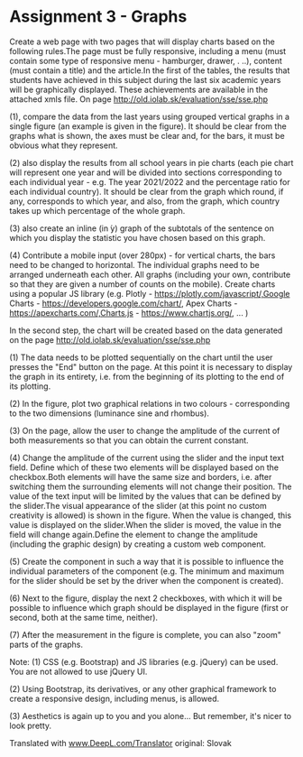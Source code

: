 # Assignment 3 - Graphs
Create a web page with two pages that will display charts based on the following rules.The page must be fully responsive, including a menu (must contain some type of responsive menu - hamburger, drawer, . ..), content (must contain a title) and the article.In the first of the tables, the results that students have achieved in this subject during the last six academic years will be graphically displayed.   These achievements are available in the attached xmls file.  On page http://old.iolab.sk/evaluation/sse/sse.php

(1), compare the data from the last years using grouped vertical graphs in a single figure (an example is given in the figure).  It should be clear from the graphs what is shown, the axes must be clear and, for the bars, it must be obvious what they represent. 

(2) also display the results from all school years in pie charts (each pie chart will represent one year and will be divided into sections corresponding to each individual year - e.g.  The year 2021/2022 and the percentage ratio for each individual country).  It should be clear from the graph which round, if any, corresponds to which year, and also, from the graph, which country takes up which percentage of the whole graph. 

(3) also create an inline (in ́y) graph of the subtotals of the sentence on which you display the statistic you have chosen based on this graph. 

(4) Contribute a mobile input (over 280px) - for vertical charts, the bars need to be changed to horizontal.  The individual graphs need to be arranged underneath each other.  All graphs (including your own, contribute so that they are given a number of counts on the mobile).
Create charts using a popular JS library (e.g. Plotly - https://plotly.com/javascript/,Google Charts - https://developers.google.com/chart/, Apex Charts - https://apexcharts.com/,Charts.js - https://www.chartjs.org/, ...  ) 



In the second step, the chart will be created based on the data generated on the page http://old.iolab.sk/evaluation/sse/sse.php

(1) The data needs to be plotted sequentially on the chart until the user presses the "End" button on the page.  At this point it is necessary to display the graph in its entirety, i.e. from the beginning of its plotting to the end of its plotting.

(2) In the figure, plot two graphical relations in two colours - corresponding to the two dimensions (luminance sine and rhombus). 

(3) On the page, allow the user to change the amplitude of the current of both measurements so that you can obtain the current constant.

(4) Change the amplitude of the current using the slider and the input text field.   Define which of these two elements will be displayed based on the checkbox.Both elements will have the same size and borders, i.e. after switching them the surrounding elements will not change their position.  The value of the text input will be limited by the values that can be defined by the slider.The visual appearance of the slider (at this point no custom creativity is allowed) is shown in the figure.  When the value is changed, this value is displayed on the slider.When the slider is moved, the value in the field will change again.Define the element to change the amplitude (including the graphic design) by creating a custom web component. 

(5) Create the component in such a way that it is possible to influence the individual parameters of the component (e.g.  The minimum and maximum for the slider should be set by the driver when the component is created). 

(6) Next to the figure, display the next 2 checkboxes, with which it will be possible to influence which graph should be displayed in the figure (first or second, both at the same time, neither).  

(7) After the measurement in the figure is complete, you can also "zoom" parts of the graphs.



Note:
(1) CSS (e.g. Bootstrap) and JS libraries (e.g. jQuery) can be used.  You are not allowed to use jQuery UI.

(2) Using Bootstrap, its derivatives, or any other graphical framework to create a responsive design, including menus, is allowed.

(3) Aesthetics is again up to you and you alone...  But remember, it's nicer to look pretty.

Translated with www.DeepL.com/Translator original: Slovak
